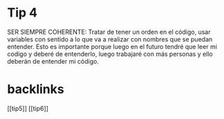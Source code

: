 # Tip 4
SER SIEMPRE COHERENTE: Tratar de tener un orden en el código, usar variables con sentido a lo que va a realizar con nombres que se puedan entender. Esto es importante porque luego en el futuro tendré que leer mi codigo y deberé de entenderlo, luego trabajaré con más personas y ello deberán de entender mi código.

# backlinks
[[tip5]]
[[tip6]]